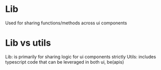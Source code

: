 # Lib

Used for sharing functions/methods across ui components

# Lib vs utils

Lib: is primarily for sharing logic for ui components strictly Utils: includes typescript
code that can be leveraged in both ui, be(apis)
